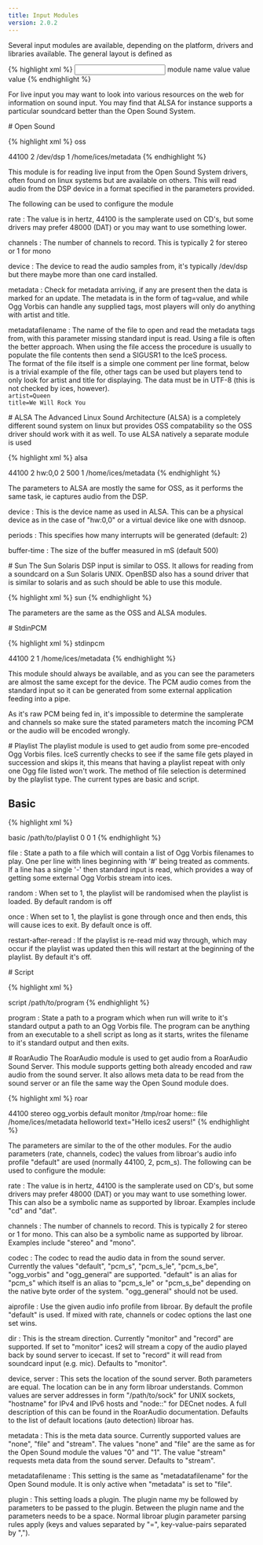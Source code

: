 ```yaml
---
title: Input Modules
version: 2.0.2
---
```


<article markdown="1">
Several input modules are available, depending on the platform, drivers and libraries available. The general layout is defined as

{% highlight xml %}
<input>
    <module>module name</module>
    <param name="name1">value</param>
    <param name="name2">value</param>
    <param name="name3">value</param>
</input>
{% endhighlight %}

For live input you may want to look into various resources on the web for information on sound input. You may find that ALSA for instance supports a particular soundcard better than the Open Sound System.

</article>

<article markdown="1">
# Open Sound

{% highlight xml %}
<module>oss</module>
<param name="rate">44100</param>
<param name="channels">2</param>
<param name="device">/dev/dsp</param>
<param name="metadata">1</param>
<param name="metadatafilename">/home/ices/metadata</param>
{% endhighlight %}

This module is for reading live input from the Open Sound System drivers, often found on linux systems but are available on others. This will read audio from the DSP device in a format specified in the parameters provided.  
  
The following can be used to configure the module

rate
: The value is in hertz, 44100 is the samplerate used on CD's, but some drivers may prefer 48000 (DAT) or you may want to use something lower.

channels
: The number of channels to record. This is typically 2 for stereo or 1 for mono

device
: The device to read the audio samples from, it's typically /dev/dsp but there maybe more than one card installed.

metadata
: Check for metadata arriving, if any are present then the data is marked for an update. The metadata is in the form of tag=value, and while Ogg Vorbis can handle any supplied tags, most players will only do anything with artist and title.

metadatafilename
: The name of the file to open and read the metadata tags from, with this parameter missing standard input is read. Using a file is often the better approach. When using the file access the procedure is usually to populate the file contents then send a SIGUSR1 to the IceS process.  
  The format of the file itself is a simple one comment per line format, below is a trivial example of the file, other tags can be used but players tend to only look for artist and title for displaying. The data must be in UTF-8 (this is not checked by ices, however).  
  `artist=Queen`  
  `title=We Will Rock You`  

</article>

<article markdown="1">
# ALSA
The Advanced Linux Sound Architecture (ALSA) is a completely different sound system on linux but provides OSS compatability so the OSS driver should work with it as well. To use ALSA natively a separate module is used

{% highlight xml %}
<module>alsa</module>
<param name="rate">44100</param>
<param name="channels">2</param>
<param name="device">hw:0,0</param>
<param name="periods">2</param>
<param name="buffer-time">500</param>
<param name="metadata">1</param>
<param name="metadatafilename">/home/ices/metadata</param>
{% endhighlight %}

The parameters to ALSA are mostly the same for OSS, as it performs the same task, ie captures audio from the DSP.

device
: This is the device name as used in ALSA. This can be a physical device as in the case of "hw:0,0" or a virtual device like one with dsnoop.

periods
: This specifies how many interrupts will be generated (default: 2)

buffer-time
: The size of the buffer measured in mS (default 500)

</article>

<article markdown="1">
# Sun
The Sun Solaris DSP input is similar to OSS. It allows for reading from a soundcard on a Sun Solaris UNIX. OpenBSD also has a sound driver that is similar to solaris and as such should be able to use this module.

{% highlight xml %}
 <module>sun</module>
{% endhighlight %}

The parameters are the same as the OSS and ALSA modules.

</article>

<article markdown="1">
# StdinPCM

{% highlight xml %}
<module>stdinpcm</module>
<param name="rate">44100</param>
<param name="channels">2</param>
<param name="metadata">1</param>
<param name="metadatafilename">/home/ices/metadata</param>
{% endhighlight %}

This module should always be available, and as you can see the parameters are almost the same except for the device. The PCM audio comes from the standard input so it can be generated from some external application feeding into a pipe.
  
As it's raw PCM being fed in, it's impossible to determine the samplerate and channels so make sure the stated parameters match the incoming PCM or the audio will be encoded wrongly.  

</article>

<article markdown="1">
# Playlist
The playlist module is used to get audio from some pre-encoded Ogg Vorbis files. IceS currently checks to see if the same file gets played in succession and skips it, this means that having a playlist repeat with only one Ogg file listed won't work. The method of file selection is determined by the playlist type. The current types are basic and script.

## Basic

{% highlight xml %}
 <param name="type">basic</param>
 <param name="file">/path/to/playlist</param>
 <param name="random">0</param>
 <param name="once">0</param>
 <param name="restart-after-reread">1</param>
{% endhighlight %}

file
: State a path to a file which will contain a list of Ogg Vorbis filenames to play. One per line with lines beginning with '#' being treated as comments. If a line has a single '-' then standard input is read, which provides a way of getting some external Ogg Vorbis stream into ices.

random
: When set to 1, the playlist will be randomised when the playlist is loaded. By default random is off

once
: When set to 1, the playlist is gone through once and then ends, this will cause ices to exit. By default once is off.

restart-after-reread
: If the playlist is re-read mid way through, which may occur if the playlist was updated then this will restart at the beginning of the playlist. By default it's off.

</article>

<article markdown="1">
# Script

{% highlight xml %}
<param name="type">script</param>
<param name="program">/path/to/program</param>
{% endhighlight %}

program
: State a path to a program which when run will write to it's standard output a path to an Ogg Vorbis file. The program can be anything from an executable to a shell script as long as it starts, writes the filename to it's standard output and then exits.

</article>

<article markdown="1">
# RoarAudio
The RoarAudio module is used to get audio from a RoarAudio Sound Server. This module supports getting both already encoded and raw audio from the sound server. It also allows meta data to be read from the sound server or an file the same way the Open Sound module does.

{% highlight xml %}
<module>roar</module>
<param name="rate">44100</param>
<param name="channels">stereo</param>
<param name="codec">ogg_vorbis</param>
<param name="aiprofile">default</param>
<param name="dir">monitor</param>
<param name="device">/tmp/roar</param>
<param name="server">home::</param>
<param name="metadata">file</param>
<param name="metadatafilename">/home/ices/metadata</param>
<param name="plugin">helloworld text="Hello ices2 users!"</param>
{% endhighlight %}

The parameters are similar to the of the other modules. For the audio parameters (rate, channels, codec) the values from libroar's audio info profile "default" are used (normally 44100, 2, pcm_s). The following can be used to configure the module:

rate
: The value is in hertz, 44100 is the samplerate used on CD's, but some drivers may prefer 48000 (DAT) or you may want to use something lower. This can also be a symbolic name as supported by libroar. Examples include "cd" and "dat".

channels
: The number of channels to record. This is typically 2 for stereo or 1 for mono. This can also be a symbolic name as supported by libroar. Examples include "stereo" and "mono".

codec
: The codec to read the audio data in from the sound server. Currently the values "default", "pcm_s", "pcm_s_le", "pcm_s_be", "ogg_vorbis" and "ogg_general" are supported. "default" is an alias for "pcm_s" which itself is an alias to "pcm_s_le" or "pcm_s_be" depending on the native byte order of the system. "ogg_general" should not be used.

aiprofile
: Use the given audio info profile from libroar. By default the profile "default" is used. If mixed with rate, channels or codec options the last one set wins.

dir
: This is the stream direction. Currently "monitor" and "record" are supported. If set to "monitor" ices2 will stream a copy of the audio played back by sound server to icecast. If set to "record" it will read from soundcard input (e.g. mic). Defaults to "monitor".

device, server
: This sets the location of the sound server. Both parameters are equal. The location can be in any form libroar understands. Common values are server addresses in form "/path/to/sock" for UNIX sockets, "hostname" for IPv4 and IPv6 hosts and "node::" for DECnet nodes. A full description of this can be found in the RoarAudio documentation. Defaults to the list of default locations (auto detection) libroar has.

metadata
: This is the meta data source. Currently supported values are "none", "file" and "stream". The values "none" and "file" are the same as for the Open Sound module the values "0" and "1". The value "stream" requests meta data from the sound server. Defaults to "stream".

metadatafilename
: This setting is the same as "metadatafilename" for the Open Sound module. It is only active when "metadata" is set to "file".

plugin
: This setting loads a plugin. The plugin name my be followed by parameters to be passed to the plugin. Between the plugin name and the parameters needs to be a space. Normal libroar plugin parameter parsing rules apply (keys and values separated by "=", key-value-pairs separated by ",").

</article>